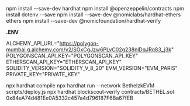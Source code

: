 npm install --save-dev hardhat
npm install @openzeppelin/contracts
npm install dotenv --save
npm install --save-dev @nomiclabs/hardhat-ethers ethers
npm install --save-dev @nomicfoundation/hardhat-verify

**.ENV**

ALCHEMY_API_URL="https://polygon-mumbai.g.alchemy.com/v2/SOxCgJzw6PLvC02g238nlDqJRq83_j3k"
POLYGONSCAN_API_KEY="POLYGONSCAN_API_KEY"
ETHERSCAN_API_KEY="ETHERSCAN_API_KEY"
SOLIDITY_VERSION="SOLIDITY_V_8_20"
EVM_VERSION="EVM_PARIS"
PRIVATE_KEY="PRIVATE_KEY"

npx hardhat compile 
npx hardhat run --network BethelzkEVM scripts/deploy.js
npx hardhat blockscout-verify contracts/BETHEL.sol 0x84eA74d481Ee0A5332c457a4d796187F6Ba67fEB
